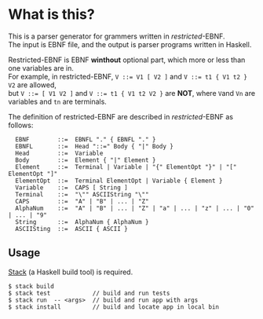 # What is this?
This is a parser generator for grammers written in *restricted*-EBNF.   
The input is EBNF file, and the output is parser programs written in Haskell.

Restricted-EBNF is EBNF **winthout** optional part, which more or less than one variables are in.   
For example, in restricted-EBNF, `V ::= V1 [ V2 ]` and `V ::= t1 { V1 t2 } V2` are allowed,   
but `V ::= [ V1 V2 ]` and `V ::= t1 { V1 t2 V2 }` are **NOT**, where `V`and `Vn` are variables and `tn` are terminals.

The definition of restricted-EBNF are described in *restricted*-EBNF as follows:
```ebnf
  EBNF        ::=  EBNFL "." { EBNFL "." }
  EBNFL       ::=  Head "::=" Body { "|" Body }
  Head        ::=  Variable
  Body        ::=  Element { "|" Element }
  Element     ::=  Terminal | Variable | "{" ElementOpt "}" | "[" ElementOpt "]"
  ElementOpt  ::=  Terminal ElementOpt | Variable { Element }
  Variable    ::=  CAPS [ String ]
  Terminal    ::=  "\"" ASCIIString "\""
  CAPS        ::=  "A" | "B" | ... | "Z"
  AlphaNum    ::=  "A" | "B" | ... | "Z" | "a" | ... | "z" | ... | "0" | ... | "9"
  String      ::=  AlphaNum { AlphaNum }
  ASCIISting  ::=  ASCII { ASCII } 
```  

## Usage
[Stack](https://docs.haskellstack.org/en/stable/) (a Haskell build tool) is required.  

```
$ stack build
$ stack test            // build and run tests
$ stack run  -- <args>  // build and run app with args
$ stack install         // build and locate app in local bin
```
